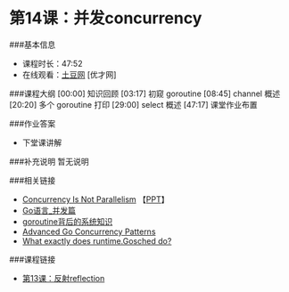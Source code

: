 第14课：并发concurrency
==========================

###基本信息
- 课程时长：47:52
- 在线观看：[土豆网](http://www.tudou.com/programs/view/wcaWljSoJWE/) [优才网]

###课程大纲
	[00:00] 知识回顾
	[03:17] 初窥 goroutine
	[08:45] channel 概述
	[20:20] 多个 goroutine 打印
	[29:00] select 概述
	[47:17] 课堂作业布置
	
###作业答案
- 下堂课讲解

###补充说明
暂无说明

###相关链接
- [Concurrency Is Not Parallelism](http://vimeo.com/49718712) 【[PPT](http://concur.rspace.googlecode.com/hg/talk/concur.html#landing-slide)】
- [Go语言_并发篇](http://www.cnblogs.com/yjf512/archive/2012/06/06/2537712.html)
- [goroutine背后的系统知识](http://www.sizeofvoid.net/goroutine-under-the-hood/)
- [Advanced Go Concurrency Patterns](http://v.youku.com/v_show/id_XNTcyMTA4MTM2.html)
- [What exactly does runtime.Gosched do?](http://stackoverflow.com/questions/13107958/what-exactly-does-runtime-gosched-do)

###课程链接
- [第13课：反射reflection](lecture13.md)